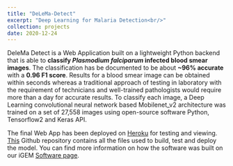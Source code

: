 ```yaml
---
title: "DeLeMa-Detect"
excerpt: "Deep Learning for Malaria Detection<br/>"
collection: projects
date: 2020-12-24
---
```


DeleMa Detect is a Web Application built on a lightweight Python backend that is able to **classify *Plasmodium falciparum* infected blood smear images**. The classification has be documented to be about **~96% accurate** with a **0.96 F1 score**. Results for a blood smear image can be obtained within seconds whereas a traditional approach of testing in laboratory with the requirement of technicians and well-trained pathologists would require more than a day for accurate results. To classify each image, a Deep Learning convolutional neural network based Mobilenet_v2 architecture was trained on a set of 27,558 images using open-source software Python, Tensorflow2 and Keras API.

The final Web App has been deployed on [Heroku](https://delema-detect-igem-iiserpune.herokuapp.com/) for testing and viewing. [This](https://github.com/igemsoftware2020/IISER-Pune-India/tree/master/DeleMa_Detect) Github repository contains all the files used to build, test and deploy the model. You can find more information on how the software was built on our iGEM [Software page](https://2020.igem.org/Team:IISER-Pune-India/Software).
